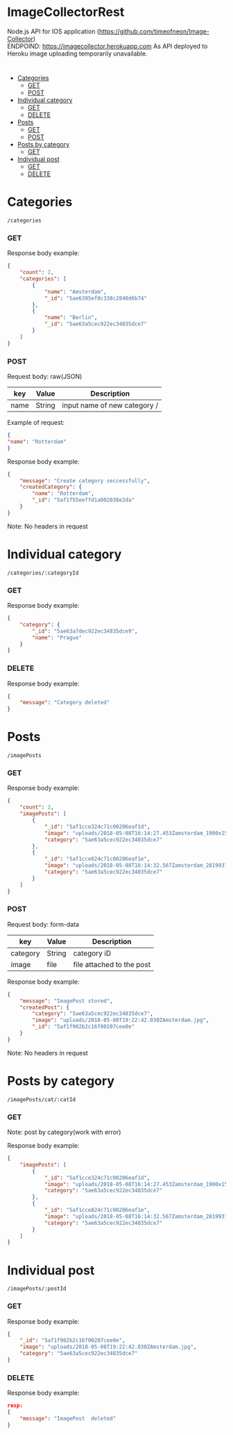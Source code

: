 # ImageCollectorRest
Node.js API for IOS application (https://github.com/timeofneon/Image-Collector)
<br> ENDPOIND: https://imagecollector.herokuapp.com
As API deployed to Heroku image uploading temporarily unavailable.
#

* [Categories](#cat)
   * [GET](#catget)
   * [POST](#catpost)
* [Individual category](#indcat)
   * [GET](#indcatget)
   * [DELETE](#indcatdelete)
* [Posts](#posts)
   * [GET](#postsget)
   * [POST](#postspost)
* [Posts by category](#postscat)
   * [GET](#postscatget)
* [Individual post](#post)
   * [GET](#postget)
   * [DELETE](#postdelete)

# <a name="cat"></a> Categories

`/categories`

### <a name="catget"></a> GET

Response body example:

```json
{
    "count": 2,
    "categories": [
        {
            "name": "Amsterdam",
            "_id": "5ae6395ef0c338c2840d6b74"
        },
        {
            "name": "Berlin",
            "_id": "5ae63a5cec922ec34835dce7"
        }
    ]
}
```

### <a name="catpost"></a> POST

Request body: raw(JSON)

| key  |  Value  | Description |
| ---- | ------- | ----------- |
| name | String  | input name of new category /

Example of request:

```json
{
"name": "Rotterdam"
}
```

Response body example:

```json
{
    "message": "Create category seccessfully",
    "createdCategory": {
        "name": "Rotterdam",
        "_id": "5af1f55eeffd1a002038e2da"
    }
}
```

Note: No headers in request

# <a name="indcat"></a> Individual category

`/categories/:categoryId`

### <a name="indcatget"></a> GET

Response body example:

```json
{
    "category": {
        "_id": "5ae63a7dec922ec34835dce9",
        "name": "Prague"
    }
}
```

### <a name="indcatdelete"></a> DELETE

Response body example:

```json
{
    "message": "Category deleted"
}
```

# <a name="posts"></a> Posts

`/imagePosts`

### <a name="postsget"></a> GET

Response body example:

```json
{
    "count": 2,
    "imagePosts": [
        {
            "_id": "5af1cce324c71c00206eaf1d",
            "image": "uploads/2018-05-08T16:14:27.453Zamsterdam_1900x1500p_Clssg.jpg",
            "category": "5ae63a5cec922ec34835dce7"
        },
        {
            "_id": "5af1cce824c71c00206eaf1e",
            "image": "uploads/2018-05-08T16:14:32.567Zamsterdam_28199376.jpg",
            "category": "5ae63a5cec922ec34835dce7"
        }
    ]
}
```

### <a name="postspost"></a> POST

Request body: form-data 

|    key   |  Value  |        Description        |
| -------- | ------- | ------------------------- |
| category | String  |        category iD        |
|  image   |  file   | file attached to the post |

Response body example:

```json
{
    "message": "ImagePost stored",
    "createdPost": {
        "category": "5ae63a5cec922ec34835dce7",
        "image": "uploads/2018-05-08T19:22:42.030ZAmsterdam.jpg",
        "_id": "5af1f902b2c16f00207cee0e"
    }
}
```

Note: No headers in request

# <a name="postscat"></a> Posts by category

`/imagePosts/cat/:catId`

### <a name="postscatget"></a> GET

Note: post by category(work with error)

Response body example:

```json
{
    "imagePosts": [
        {
            "_id": "5af1cce324c71c00206eaf1d",
            "image": "uploads/2018-05-08T16:14:27.453Zamsterdam_1900x1500p_Clssg.jpg",
            "category": "5ae63a5cec922ec34835dce7"
        },
        {
            "_id": "5af1cce824c71c00206eaf1e",
            "image": "uploads/2018-05-08T16:14:32.567Zamsterdam_28199376.jpg",
            "category": "5ae63a5cec922ec34835dce7"
        }
    ]
}
```

# <a name="post"></a> Individual post

`/imagePosts/:postId`

### <a name="postget"></a> GET

Response body example:

```json
{
    "_id": "5af1f902b2c16f00207cee0e",
    "image": "uploads/2018-05-08T19:22:42.030ZAmsterdam.jpg",
    "category": "5ae63a5cec922ec34835dce7"
}
```

### <a name="postdelete"></a> DELETE

Response body example:

```json
resp:
{
    "message": "ImagePost  deleted"
}
```
